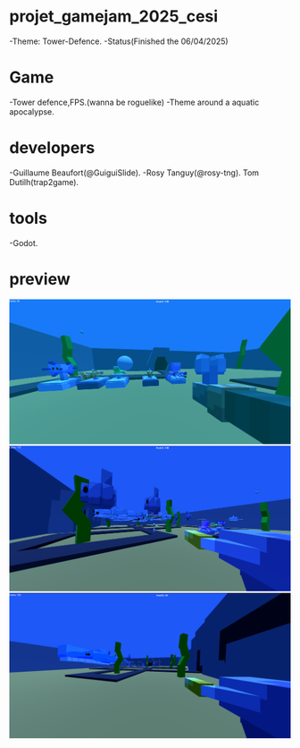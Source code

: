 # projet_gamejam_2025_cesi
-Theme: Tower-Defence.
-Status(Finished the 06/04/2025)
# Game
-Tower defence,FPS.(wanna be roguelike) 
-Theme around a aquatic apocalypse.
# developers
-Guillaume Beaufort(@GuiguiSlide).
-Rosy Tanguy(@rosy-tng).
Tom Dutilh(trap2game).
# tools
-Godot.
# preview
![towers](https://github.com/GuiguiSlide/projet_gamejam_2025_cesi/blob/main/imgs/towers.png)
![wavepreview](https://github.com/GuiguiSlide/projet_gamejam_2025_cesi/blob/main/imgs/wavelook.png)
![towers](https://github.com/GuiguiSlide/projet_gamejam_2025_cesi/blob/main/imgs/gungameplay.png)
